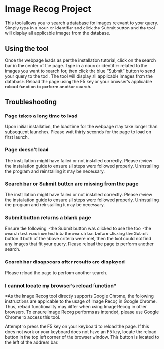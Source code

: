 # Image Recog Project
This tool allows you to search a database for images relevant to your query. Simply type in a noun or identifier and click the Submit button and the tool will display all applicable images from the database.
## Using the tool
Once the webpage loads as per the installation tutorial, click on the search bar in the center of the page.
Type in a noun or identifier related to the images you want to search for, then click the blue “Submit” button to send your query to the tool. The tool will display all applicable images from the database. Reload the page using the F5 key or your browser’s applicable reload function to perform another search.
## Troubleshooting
### Page takes a long time to load
Upon initial installation, the load time for the webpage may take longer than subsequent launches. Please wait thirty seconds for the page to load on first launch.
### Page doesn’t load
The installation might have failed or not installed correctly. Please review the installation guide to ensure all steps were followed properly. Uninstalling the program and reinstalling it may be necessary.
### Search bar or Submit button are missing from the page
The installation might have failed or not installed correctly. Please review the installation guide to ensure all steps were followed properly. Uninstalling the program and reinstalling it may be necessary.
### Submit button returns a blank page
Ensure the following:
-the Submit button was clicked to use the tool
-the search text was inserted into the search bar before clicking the Submit button
If both of the above criteria were met, then the tool could not find any images that fit your query. Please reload the page to perform another search.
### Search bar disappears after results are displayed
Please reload the page to perform another search.
### I cannot locate my browser’s reload function*
*As the Image Recog tool directly supports Google Chrome, the following instructions are applicable to the usage of Image Recog in Google Chrome. Thus, reload functionality may differ when using Image Recog in other browsers. To ensure Image Recog performs as intended, please use Google Chrome to access this tool.

Attempt to press the F5 key on your keyboard to reload the page. If this does not work or your keyboard does not have an F5 key, locate the reload button in the top left corner of the browser window. This button is located to the left of the address bar.
